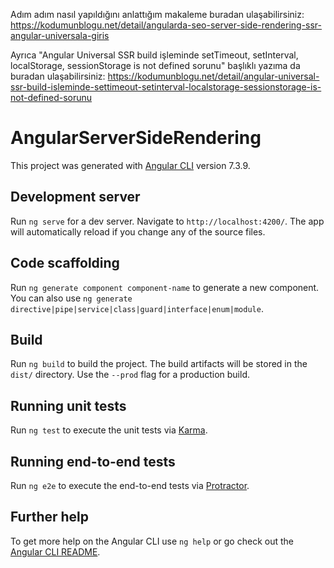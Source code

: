 Adım adım nasıl yapıldığını anlattığım makaleme buradan ulaşabilirsiniz: https://kodumunblogu.net/detail/angularda-seo-server-side-rendering-ssr-angular-universala-giris

Ayrıca "Angular Universal SSR build işleminde setTimeout, setInterval, localStorage, sessionStorage is not defined sorunu" başlıklı yazıma da buradan ulaşabilirsiniz: https://kodumunblogu.net/detail/angular-universal-ssr-build-isleminde-settimeout-setinterval-localstorage-sessionstorage-is-not-defined-sorunu

# AngularServerSideRendering

This project was generated with [Angular CLI](https://github.com/angular/angular-cli) version 7.3.9.

## Development server

Run `ng serve` for a dev server. Navigate to `http://localhost:4200/`. The app will automatically reload if you change any of the source files.

## Code scaffolding

Run `ng generate component component-name` to generate a new component. You can also use `ng generate directive|pipe|service|class|guard|interface|enum|module`.

## Build

Run `ng build` to build the project. The build artifacts will be stored in the `dist/` directory. Use the `--prod` flag for a production build.

## Running unit tests

Run `ng test` to execute the unit tests via [Karma](https://karma-runner.github.io).

## Running end-to-end tests

Run `ng e2e` to execute the end-to-end tests via [Protractor](http://www.protractortest.org/).

## Further help

To get more help on the Angular CLI use `ng help` or go check out the [Angular CLI README](https://github.com/angular/angular-cli/blob/master/README.md).
